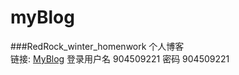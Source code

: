 # myBlog
###RedRock_winter_homenwork  个人博客  
链接: 
[MyBlog](http://www.proyang.tk)
登录用户名 904509221   密码 904509221
